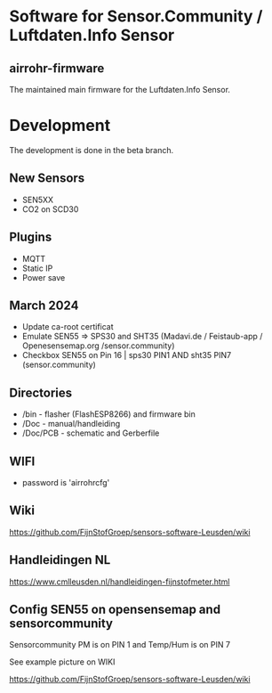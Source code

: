 
# Software for Sensor.Community / Luftdaten.Info Sensor

## airrohr-firmware

The maintained main firmware for the Luftdaten.Info Sensor. 

# Development

The development is done in the beta branch.

## New Sensors

* SEN5XX
* CO2 on SCD30

## Plugins

* MQTT
* Static IP
* Power save

## March 2024
* Update ca-root certificat
* Emulate SEN55 => SPS30 and SHT35 (Madavi.de / Feistaub-app / Openesensemap.org /sensor.community)
* Checkbox SEN55 on Pin 16 | sps30 PIN1 AND sht35 PIN7 (sensor.community)

## Directories 

* /bin      - flasher (FlashESP8266) and firmware bin
* /Doc      - manual/handleiding 
* /Doc/PCB 	- schematic and Gerberfile


## WIFI 

* password is 'airrohrcfg'

## Wiki

https://github.com/FijnStofGroep/sensors-software-Leusden/wiki

## Handleidingen NL

https://www.cmlleusden.nl/handleidingen-fijnstofmeter.html

## Config SEN55 on opensensemap and sensorcommunity

Sensorcommunity PM is on PIN 1 and Temp/Hum is on PIN 7 

See example picture on WIKI

https://github.com/FijnStofGroep/sensors-software-Leusden/wiki
